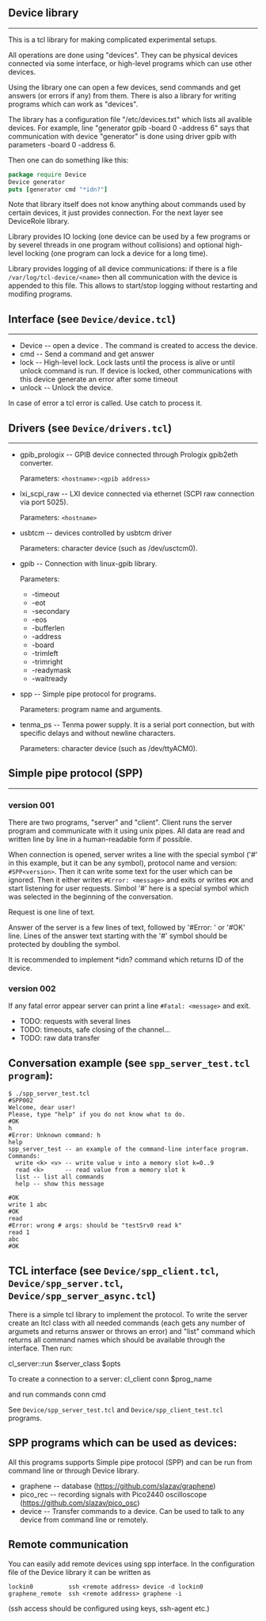 ## Device library
---

This is a tcl library for making complicated experimental setups.

All operations are done using "devices". They can be physical devices
connected via some interface, or high-level programs which can use other
devices.

Using the library one can open a few devices, send commands and get
answers (or errors if any) from them. There is also a library for
writing programs which can work as "devices".

The library has a configuration file "/etc/devices.txt" which lists
all avalible devices. For example, line "generator gpib -board 0 -address 6"
says that communication with device "generator" is done using driver gpib
with parameters -board 0 -address 6.

Then one can do something like this:
```tcl
package require Device
Device generator
puts [generator cmd "*idn?"]
```

Note that library itself does not know anything about commands used by certain
devices, it just provides connection. For the next layer see DeviceRole library.

Library provides IO locking (one device can be used by a few programs or
by severel threads in one program without collisions) and optional
high-level locking (one program can lock a device for a long time).

Library provides logging of all device communications: if there is a file
`/var/log/tcl-device/<name>` then all communication with the device
<name> is appended to this file. This allows to start/stop logging
without restarting and modifing programs.

## Interface (see `Device/device.tcl`)
---

* Device <name> -- open a device <name>. The command <name> is created to access the device.
* <name> cmd  -- Send a command and get answer
* <name> lock -- High-level lock. Lock lasts until the process is alive or until unlock
                 command is run. If device is locked, other communications with this
                 device generate an error after some timeout
* <name> unlock -- Unlock the device.

In case of error a tcl error is called. Use catch to process it.


## Drivers (see `Device/drivers.tcl`)
---

* gpib_prologix -- GPIB device connected through Prologix gpib2eth converter.

  Parameters: `<hostname>:<gpib address>`

* lxi_scpi_raw -- LXI device connected via ethernet (SCPI raw connection via port 5025).

  Parameters: `<hostname>`

* usbtcm -- devices controlled by usbtcm driver

  Parameters: character device (such as /dev/usctcm0).

* gpib -- Connection with linux-gpib library.

  Parameters:
  * -timeout
  * -eot
  * -secondary
  * -eos
  * -bufferlen
  * -address
  * -board
  * -trimleft
  * -trimright
  * -readymask
  * -waitready

* spp -- Simple pipe protocol for programs.

  Parameters: program name and arguments.

* tenma_ps -- Tenma power supply. It is a serial port connection,
  but with specific delays and without newline characters.

  Parameters: character device (such as /dev/ttyACM0).


## Simple pipe protocol (SPP)
---

### version 001

There are two programs, "server" and "client". Client runs the server
program and communicate with it using unix pipes. All data are read and
written line by line in a human-readable form if possible.

When connection is opened, server writes a line with the special symbol
('#' in this example, but it can be any symbol), protocol name and
version: `#SPP<version>`. Then it can write some text for the user which can be
ignored. Then it either writes `#Error: <message>` and exits or writes
`#OK` and start listening for user requests. Simbol '#' here is a special
symbol which was selected in the beginning of the conversation.

Request is one line of text.

Answer of the server is a few lines of text, followed by '#Error:
<message>' or '#OK' line. Lines of the answer text starting with the
'#' symbol should be protected by doubling the symbol.

It is recommended to implement *idn? command which returns ID of the
device.

### version 002

If any fatal error appear server can print a line `#Fatal: <message>`
and exit.

* TODO: requests with several lines
* TODO: timeouts, safe closing of the channel...
* TODO: raw data transfer

## Conversation example (see `spp_server_test.tcl program`):

```
$ ./spp_server_test.tcl
#SPP002
Welcome, dear user!
Please, type "help" if you do not know what to do.
#OK
h
#Error: Unknown command: h
help
spp_server_test -- an example of the command-line interface program.
Commands:
  write <k> <v> -- write value v into a memory slot k=0..9
  read <k>      -- read value from a memory slot k
  list -- list all commands
  help -- show this message

#OK
write 1 abc
#OK
read
#Error: wrong # args: should be "testSrv0 read k"
read 1
abc
#OK
```

## TCL interface (see `Device/spp_client.tcl`, `Device/spp_server.tcl`, `Device/spp_server_async.tcl`)

There is a simple tcl library to implement the protocol. To write the
server create an Itcl class with all needed commands (each gets any
number of argumets and returns answer or throws an error) and "list"
command which returns all command names which should be available through
the interface. Then run:

  cl_server::run $server_class $opts

To create a connection to a server:
  cl_client conn $prog_name

and run commands
  conn cmd <command>

See `Device/spp_server_test.tcl` and `Device/spp_client_test.tcl` programs.


## SPP programs which can be used as devices:

All this programs supports Simple pipe protocol (SPP) and can be run
from command line or through Device library.

* graphene -- database (https://github.com/slazav/graphene)
* pico_rec -- recording signals with Pico2440 oscilloscope (https://github.com/slazav/pico_osc)
* device   -- Transfer commands to a device. Can be used to talk to any device
              from command line or remotely.


## Remote communication

You can easily add remote devices using spp interface. In the
configuration file of the Device library it can be written as
```
lockin0          ssh <remote address> device -d lockin0
graphene_remote  ssh <remote address> graphene -i
```
(ssh access should be configured using keys, ssh-agent etc.)
